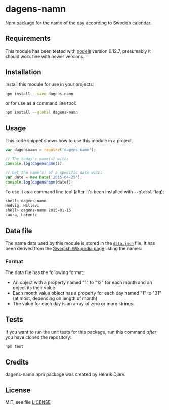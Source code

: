 # dagens-namn

Npm package for the name of the day according to Swedish calendar.

## Requirements

This module has been tested with [nodejs](https://nodejs.org) version 0.12.7, presumably it should work fine with newer versions.

## Installation

Install this module for use in your projects:

```sh
npm install --save dagens-namn
```

or for use as a command line tool:

```sh
npm install --global dagens-namn
```

## Usage

This code snippet shows how to use this module in a project.

```javascript
var dagensnamn = require('dagens-namn');

// The today's name(s) with:
console.log(dagensnamn());

// Get the name(s) of a specific date with:
var date = new Date('2015-04-25');
console.log(dagensnamn(date));
```

To use it as a command line tool (after it's been installed with `--global` flag):

```sh
shell> dagens-namn
Hedvig, Hillevi
shell> dagens-namn 2015-01-15
Laura, Lorentz
```

## Data file

The name data used by this module is stored in the [`data.json`](https://github.com/hdjarv/dagens-namn/blob/master/data.json) file. It has been derived from the [Swedish Wikipedia page](http://sv.wikipedia.org/wiki/Lista_över_namnsdagar_i_Sverige_i_datumordning) listing the names.

### Format

The data file has the following format:

-	An object with a property named "1" to "12" for each month and an object its their value
-	Each month value object has a property for each day named "1" to "31" (at most, depending on length of month)
-	The value for each day is an array of zero or more strings.

## Tests

If you want to run the unit tests for this package, run this command *after* you have cloned the repository:

```sh
npm test
```

## Credits

dagens-namn npm package was created by Henrik Djärv.

## License

MIT, see file [LICENSE](https://github.com/hdjarv/dagens-namn/blob/master/LICENSE)
